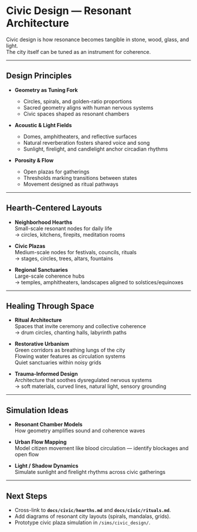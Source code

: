 # Civic Design — Resonant Architecture

Civic design is how resonance becomes tangible in stone, wood, glass, and light.  
The city itself can be tuned as an instrument for coherence.  

---

## Design Principles

- **Geometry as Tuning Fork**  
  - Circles, spirals, and golden-ratio proportions  
  - Sacred geometry aligns with human nervous systems  
  - Civic spaces shaped as resonant chambers  

- **Acoustic & Light Fields**  
  - Domes, amphitheaters, and reflective surfaces  
  - Natural reverberation fosters shared voice and song  
  - Sunlight, firelight, and candlelight anchor circadian rhythms  

- **Porosity & Flow**  
  - Open plazas for gatherings  
  - Thresholds marking transitions between states  
  - Movement designed as ritual pathways  

---

## Hearth-Centered Layouts

- **Neighborhood Hearths**  
  Small-scale resonant nodes for daily life  
  → circles, kitchens, firepits, meditation rooms  

- **Civic Plazas**  
  Medium-scale nodes for festivals, councils, rituals  
  → stages, circles, trees, altars, fountains  

- **Regional Sanctuaries**  
  Large-scale coherence hubs  
  → temples, amphitheaters, landscapes aligned to solstices/equinoxes  

---

## Healing Through Space

- **Ritual Architecture**  
  Spaces that invite ceremony and collective coherence  
  → drum circles, chanting halls, labyrinth paths  

- **Restorative Urbanism**  
  Green corridors as breathing lungs of the city  
  Flowing water features as circulation systems  
  Quiet sanctuaries within noisy grids  

- **Trauma-Informed Design**  
  Architecture that soothes dysregulated nervous systems  
  → soft materials, curved lines, natural light, sensory grounding  

---

## Simulation Ideas

- **Resonant Chamber Models**  
  How geometry amplifies sound and coherence waves  

- **Urban Flow Mapping**  
  Model citizen movement like blood circulation — identify blockages and open flow  

- **Light / Shadow Dynamics**  
  Simulate sunlight and firelight rhythms across civic gatherings  

---

## Next Steps

- Cross-link to **`docs/civic/hearths.md`** and **`docs/civic/rituals.md`**.  
- Add diagrams of resonant city layouts (spirals, mandalas, grids).  
- Prototype civic plaza simulation in `/sims/civic_design/`.  
